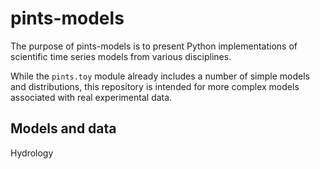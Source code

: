 # pints-models

The purpose of pints-models is to present Python implementations of scientific time series models from various disciplines.

While the `pints.toy` module already includes a number of simple models and distributions, this repository is intended for more complex models associated with real experimental data.

## Models and data

Hydrology
